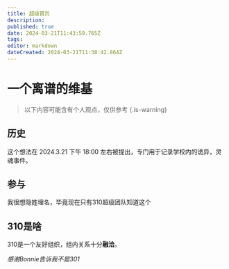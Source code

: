 ```yaml
---
title: 超级首页
description: 
published: true
date: 2024-03-21T11:43:59.765Z
tags: 
editor: markdown
dateCreated: 2024-03-21T11:38:42.864Z
---
```


# 一个离谱的维基
> 以下内容可能含有个人观点，仅供参考
{.is-warning}

## 历史
这个想法在 2024.3.21 下午 18:00 左右被提出，专门用于记录学校内的诡异，灵魂事件。

## 参与
我很想隐姓埋名，毕竟现在只有310超级团队知道这个

## 310是啥
310是一个友好组织，组内关系十分**融洽**。

*感谢Bonnie告诉我不是301*